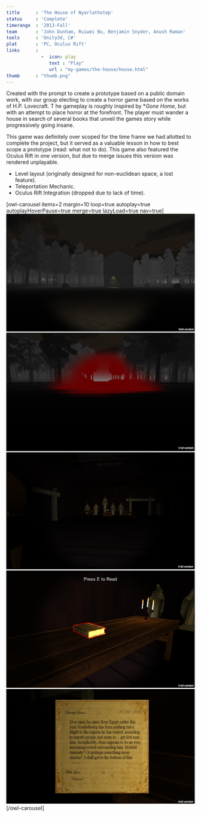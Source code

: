 ```yaml
---
title      : 'The House of Nyarlathotep'
status     : 'Complete'
timerange  : '2013-Fall'
team       : 'John Dunham, Ruiwei Bu, Benjamin Snyder, Anush Raman' 
tools      : 'Unity3d, C#'
plat       : 'PC, Oculus Rift'
links      : 
             -  icon: play
                text : "Play"
                url : "my-games/the-house/house.html"
thumb      : "thumb.png"
---
```


Created with the prompt to create a prototype based on a public domain work, with our group electing to create a horror game based on the works of H.P. Lovecraft. T
he gameplay is roughly inspired by **Gone Home*, but with an attempt to place horror at the forefront. The player must wander a house in search of several books that unveil the games story while progressively going insane.

This game was definitely over scoped for the time frame we had allotted to complete the project, but it served as a valuable lesson in how to best scope a prototype (read: what not to do). This game also featured the Oculus Rift in one version, 
but due to merge issues this version was rendered unplayable.

- Level layout (originally designed for non-euclidean space, a lost feature).
- Teleportation Mechanic. 
- Oculus Rift Integration (dropped due to lack of time).

[owl-carousel items=2 margin=10 loop=true autoplay=true autoplayHoverPause=true merge=true lazyLoad=true nav=true]
![](00.png)
![](01.png)
![](02.png)
![](03.png)
![](04.png)
[/owl-carousel]